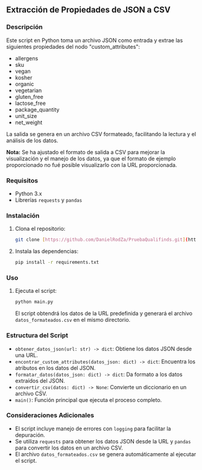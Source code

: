 ## Extracción de Propiedades de JSON a CSV

### Descripción

Este script en Python toma un archivo JSON como entrada y extrae las siguientes propiedades del nodo "custom\_attributes":

* allergens
* sku
* vegan
* kosher
* organic
* vegetarian
* gluten\_free
* lactose\_free
* package\_quantity
* unit\_size
* net\_weight

La salida se genera en un archivo CSV formateado, facilitando la lectura y el análisis de los datos.

**Nota:** Se ha ajustado el formato de salida a CSV para mejorar la visualización y el manejo de los datos, ya que el formato de ejemplo proporcionado no fué posible visualizarlo con la URL proporcionada.


### Requisitos

* Python 3.x
* Librerías `requests` y `pandas`

### Instalación

1.  Clona el repositorio:

    ```bash
    git clone [https://github.com/DanielRodZa/PruebaQualifinds.git](https://github.com/DanielRodZa/PruebaQualifinds.git)
    ```

2. Instala las dependencias:

    ```bash
    pip install -r requirements.txt
    ```

### Uso

1.  Ejecuta el script:

    ```bash
    python main.py
    ```

    El script obtendrá los datos de la URL predefinida y generará el archivo `datos_formateados.csv` en el mismo directorio.


### Estructura del Script

* `obtener_datos_json(url: str) -> dict`: Obtiene los datos JSON desde una URL.
* `encontrar_custom_attributes(datos_json: dict) -> dict`: Encuentra los atributos en los datos del JSON.
* `formatar_datos(datos_json: dict) -> dict`: Da formato a los datos extraídos del JSON.
* `convertir_csv(datos: dict) -> None`: Convierte un diccionario en un archivo CSV.
* `main()`: Función principal que ejecuta el proceso completo.

### Consideraciones Adicionales

* El script incluye manejo de errores con `logging` para facilitar la depuración.
* Se utiliza `requests` para obtener los datos JSON desde la URL y `pandas` para convertir los datos en un archivo CSV.
* El archivo `datos_formateados.csv` se genera automáticamente al ejecutar el script.